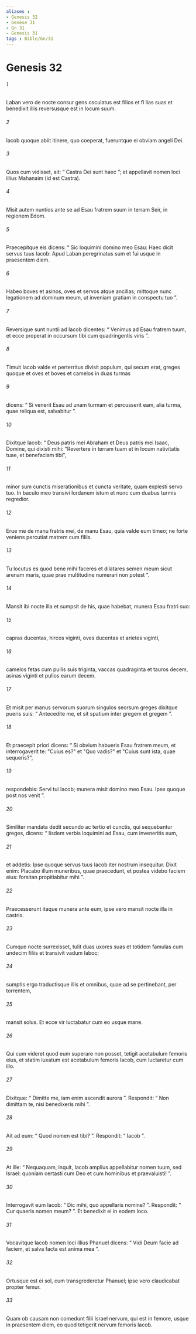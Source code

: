 ```yaml
---
aliases : 
- Genesis 32
- Genèse 31
- Gn 31
- Genesis 31
tags : Bible/Gn/31
---
```


# Genesis 32

###### 1
Laban vero de nocte consur gens osculatus est filios et fi lias suas et benedixit illis reversusque est in locum suum.
###### 2
Iacob quoque abiit itinere, quo coeperat, fueruntque ei obviam angeli Dei. 
###### 3
Quos cum vidisset, ait: “ Castra Dei sunt haec ”; et appellavit nomen loci illius Mahanaim (id est Castra).
###### 4
Misit autem nuntios ante se ad Esau fratrem suum in terram Seir, in regionem Edom. 
###### 5
Praecepitque eis dicens: “ Sic loquimini domino meo Esau: Haec dicit servus tuus Iacob: Apud Laban peregrinatus sum et fui usque in praesentem diem. 
###### 6
Habeo boves et asinos, oves et servos atque ancillas; mittoque nunc legationem ad dominum meum, ut inveniam gratiam in conspectu tuo ”.
###### 7
Reversique sunt nuntii ad Iacob dicentes: “ Venimus ad Esau fratrem tuum, et ecce properat in occursum tibi cum quadringentis viris ”. 
###### 8
Timuit Iacob valde et perterritus divisit populum, qui secum erat, greges quoque et oves et boves et camelos in duas turmas 
###### 9
dicens: “ Si venerit Esau ad unam turmam et percusserit eam, alia turma, quae reliqua est, salvabitur ”.
###### 10
Dixitque Iacob: “ Deus patris mei Abraham et Deus patris mei Isaac, Domine, qui dixisti mihi: "Revertere in terram tuam et in locum nativitatis tuae, et benefaciam tibi", 
###### 11
minor sum cunctis miserationibus et cuncta veritate, quam explesti servo tuo. In baculo meo transivi Iordanem istum et nunc cum duabus turmis regredior. 
###### 12
Erue me de manu fratris mei, de manu Esau, quia valde eum timeo; ne forte veniens percutiat matrem cum filiis. 
###### 13
Tu locutus es quod bene mihi faceres et dilatares semen meum sicut arenam maris, quae prae multitudine numerari non potest ”.
###### 14
Mansit ibi nocte illa et sumpsit de his, quae habebat, munera Esau fratri suo: 
###### 15
capras ducentas, hircos viginti, oves ducentas et arietes viginti, 
###### 16
camelos fetas cum pullis suis triginta, vaccas quadraginta et tauros decem, asinas viginti et pullos earum decem. 
###### 17
Et misit per manus servorum suorum singulos seorsum greges dixitque pueris suis: “ Antecedite me, et sit spatium inter gregem et gregem ”.
###### 18
Et praecepit priori dicens: “ Si obvium habueris Esau fratrem meum, et interrogaverit te: "Cuius es?" et "Quo vadis?" et "Cuius sunt ista, quae sequeris?", 
###### 19
respondebis: Servi tui Iacob; munera misit domino meo Esau. Ipse quoque post nos venit ”.
###### 20
Similiter mandata dedit secundo ac tertio et cunctis, qui sequebantur greges, dicens: “ Iisdem verbis loquimini ad Esau, cum inveneritis eum, 
###### 21
et addetis: Ipse quoque servus tuus Iacob iter nostrum insequitur. Dixit enim: Placabo illum muneribus, quae praecedunt, et postea videbo faciem eius: forsitan propitiabitur mihi ”.
###### 22
Praecesserunt itaque munera ante eum, ipse vero mansit nocte illa in castris.
###### 23
Cumque nocte surrexisset, tulit duas uxores suas et totidem famulas cum undecim filiis et transivit vadum Iaboc; 
###### 24
sumptis ergo traductisque illis et omnibus, quae ad se pertinebant, per torrentem, 
###### 25
mansit solus. Et ecce vir luctabatur cum eo usque mane. 
###### 26
Qui cum videret quod eum superare non posset, tetigit acetabulum femoris eius, et statim luxatum est acetabulum femoris Iacob, cum luctaretur cum illo. 
###### 27
Dixitque: “ Dimitte me, iam enim ascendit aurora ”. Respondit: “ Non dimittam te, nisi benedixeris mihi ”. 
###### 28
Ait ad eum: “ Quod nomen est tibi? ”. Respondit: “ Iacob ”. 
###### 29
At ille: “ Nequaquam, inquit, Iacob amplius appellabitur nomen tuum, sed Israel: quoniam certasti cum Deo et cum hominibus et praevaluisti! ”. 
###### 30
Interrogavit eum Iacob: “ Dic mihi, quo appellaris nomine? ”. Respondit: “ Cur quaeris nomen meum? ”. Et benedixit ei in eodem loco. 
###### 31
Vocavitque Iacob nomen loci illius Phanuel dicens: “ Vidi Deum facie ad faciem, et salva facta est anima mea ”.
###### 32
Ortusque est ei sol, cum transgrederetur Phanuel; ipse vero claudicabat propter femur. 
###### 33
Quam ob causam non comedunt filii Israel nervum, qui est in femore, usque in praesentem diem, eo quod tetigerit nervum femoris Iacob.
